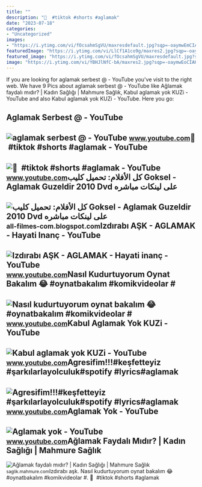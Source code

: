 ```yaml
---
title: ""
description: "🥺 ️ #tiktok #shorts #aglamak"
date: "2023-07-18"
categories:
- "Uncategorized"
images:
- "https://i.ytimg.com/vi/fOcsahmSgVU/maxresdefault.jpg?sqp=-oaymwEmCIAKENAF8quKqQMa8AEB-AH4BIACgAqKAgwIABABGGUgZShlMA8=&amp;rs=AOn4CLBiO74IbIwC6TwcOTjL29hhK8as-g"
featuredImage: "https://i.ytimg.com/vi/LlCf1A1co9g/maxres2.jpg?sqp=-oaymwEoCIAKENAF8quKqQMcGADwAQH4AZQDgALQBYoCDAgAEAEYOCBTKH8wDw==&amp;rs=AOn4CLDPkp0vUxIQ50C4kaamWiAX1KHOAw"
featured_image: "https://i.ytimg.com/vi/fOcsahmSgVU/maxresdefault.jpg?sqp=-oaymwEmCIAKENAF8quKqQMa8AEB-AH4BIACgAqKAgwIABABGGUgZShlMA8=&amp;rs=AOn4CLBiO74IbIwC6TwcOTjL29hhK8as-g"
image: "https://i.ytimg.com/vi/YBHJlNfC-bA/maxres2.jpg?sqp=-oaymwEoCIAKENAF8quKqQMcGADwAQH4Ac4FgAKACooCDAgAEAEYZSBXKEgwDw==&amp;rs=AOn4CLDe5rJImjzRMROFSnT_sDC_pRfp3g"
---
```


If you are looking for aglamak serbest @ - YouTube you've visit to the right web. We have 9 Pics about aglamak serbest @ - YouTube like Ağlamak faydalı mıdır? | Kadın Sağlığı | Mahmure Sağlık, Kabul aglamak yok KUZi - YouTube and also Kabul aglamak yok KUZi - YouTube. Here you go:

Aglamak Serbest @ - YouTube
---------------------------

 ![aglamak serbest @ - YouTube](https://i.ytimg.com/vi/ZY7adKXoh7U/hq2.jpg?sqp=-oaymwEoCOADEOgC8quKqQMcGADwAQH4AYwCgALgA4oCDAgAEAEYZSBaKFcwDw==&rs=AOn4CLACoKcCo2hoZjOWCn5MtYZNxwwa-g) <small>www.youtube.com</small>🥺 ️ #tiktok #shorts #aglamak - YouTube
--------------------------------------

 ![🥺 ️ #tiktok #shorts #aglamak - YouTube](https://i.ytimg.com/vi/Aa-RgTtENB0/maxres2.jpg?sqp=-oaymwEoCIAKENAF8quKqQMcGADwAQH4AZQDgALQBYoCDAgAEAEYSiBaKGUwDw==&rs=AOn4CLCs_bI234TydwtfifmnJkMMBHRE7g) <small>www.youtube.com</small>كل الأفلام: تحميل كليب Goksel - Aglamak Guzeldir 2010 Dvd على لينكات مباشره
---------------------------------------------------------------------------

 ![كل الأفلام: تحميل كليب Goksel - Aglamak Guzeldir 2010 Dvd على لينكات مباشره](https://1.bp.blogspot.com/_nVgi4HWg33g/S-cJcF-XPXI/AAAAAAAAAD8/xoVymUZeZJE/s1600/Goksel+-+Aglamak+Guzeldir+2010.jpg) <small>all-filmes-com.blogspot.com</small>Izdırabı AŞK - AGLAMAK - Hayati Inanç - YouTube
-----------------------------------------------

 ![Izdırabı AŞK - AGLAMAK - Hayati inanç - YouTube](https://i.ytimg.com/vi/lDbcliB4O8U/maxresdefault.jpg?sqp=-oaymwEmCIAKENAF8quKqQMa8AEB-AHeA4AC4AOKAgwIABABGGUgTihEMA8=&rs=AOn4CLDbMHCK2VE29FNqjc-waLN_cRVz8g) <small>www.youtube.com</small>Nasıl Kudurtuyorum Oynat Bakalım 😂 #oynatbakalım #komikvideolar #
-----------------------------------------------------------------

 ![Nasıl kudurtuyorum oynat bakalım 😂 #oynatbakalım #komikvideolar #](https://i.ytimg.com/vi/LlCf1A1co9g/maxres2.jpg?sqp=-oaymwEoCIAKENAF8quKqQMcGADwAQH4AZQDgALQBYoCDAgAEAEYOCBTKH8wDw==&rs=AOn4CLDPkp0vUxIQ50C4kaamWiAX1KHOAw) <small>www.youtube.com</small>Kabul Aglamak Yok KUZi - YouTube
--------------------------------

 ![Kabul aglamak yok KUZi - YouTube](https://i.ytimg.com/vi/fOcsahmSgVU/maxresdefault.jpg?sqp=-oaymwEmCIAKENAF8quKqQMa8AEB-AH4BIACgAqKAgwIABABGGUgZShlMA8=&rs=AOn4CLBiO74IbIwC6TwcOTjL29hhK8as-g) <small>www.youtube.com</small>Agresifim!!!#keşfetteyiz #şarkılarlayolculuk#spotify #lyrics#aglamak
--------------------------------------------------------------------

 ![Agresifim!!!#keşfetteyiz #şarkılarlayolculuk#spotify #lyrics#aglamak](https://i.ytimg.com/vi/YBHJlNfC-bA/maxres2.jpg?sqp=-oaymwEoCIAKENAF8quKqQMcGADwAQH4Ac4FgAKACooCDAgAEAEYZSBXKEgwDw==&rs=AOn4CLDe5rJImjzRMROFSnT_sDC_pRfp3g) <small>www.youtube.com</small>Aglamak Yok - YouTube
---------------------

 ![Aglamak yok - YouTube](https://i.ytimg.com/vi/G1QXkvKmXIk/hq2.jpg?sqp=-oaymwEoCOADEOgC8quKqQMcGADwAQH4Ad4DgALgA4oCDAgAEAEYciBZKEAwDw==&rs=AOn4CLAm_T6_Tb1RPEDQtZ_mLmhC5qaG9A) <small>www.youtube.com</small>Ağlamak Faydalı Mıdır? | Kadın Sağlığı | Mahmure Sağlık
-------------------------------------------------------

 ![Ağlamak faydalı mıdır? | Kadın Sağlığı | Mahmure Sağlık](http://i.mahmure.com/g/2014/2/6/aglamak_17e6cde5-b4a5-4018-a10d-a0500a1b4b3d_1.jpg) <small>saglik.mahmure.com</small>Izdırabı aşk. Nasıl kudurtuyorum oynat bakalım 😂 #oynatbakalım #komikvideolar #. 🥺 ️ #tiktok #shorts #aglamak

